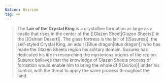 ```yaml
---
Nation: Osirion
tag: 🗝️
---
```


> The **Lair of the Crystal King**  is a crystalline formation as large as a castle that rises in the center of the [[Glazen Sheet|Glazen Sheets]] in the [[Osirian Desert]]. The glass fortress is the lair of [[Susurex]], the self-styled Crystal King, an adult [[Blue dragon|blue dragon]] who has made the Glazen Sheets region his solitary domain. Susurex has dedicated his life in researching the mysterious origins of the region. Susurex believes that the knowledge of Glazen Sheets process of formation would enable him to bring the whole of [[Osirion]] under his control, with the threat to apply the same process throughout the land.








